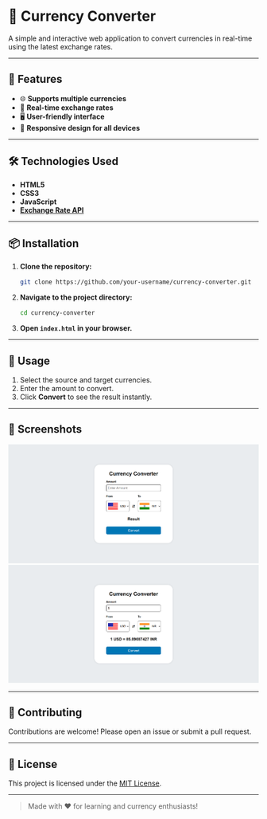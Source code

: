 # 💱 Currency Converter

A simple and interactive web application to convert currencies in real-time using the latest exchange rates.

---

## 🚀 Features

- 🌐 **Supports multiple currencies**
- 🔄 **Real-time exchange rates**
- 🖥️ **User-friendly interface**
- 📱 **Responsive design for all devices**

---

## 🛠️ Technologies Used

- **HTML5**
- **CSS3**
- **JavaScript**
- **[Exchange Rate API](https://exchangerate-api.com/)**

---

## 📦 Installation

1. **Clone the repository:**
    ```bash
    git clone https://github.com/your-username/currency-converter.git
    ```
2. **Navigate to the project directory:**
    ```bash
    cd currency-converter
    ```
3. **Open `index.html` in your browser.**

---

## 📝 Usage

1. Select the source and target currencies.
2. Enter the amount to convert.
3. Click **Convert** to see the result instantly.

---

## 📸 Screenshots

![Currency Converter Screenshot](./assets/look.png)
![Currency Converter Screenshot](./assets/working.png)

---

## 🤝 Contributing

Contributions are welcome! Please open an issue or submit a pull request.

---

## 📄 License

This project is licensed under the [MIT License](LICENSE).

---

> Made with ❤️ for learning and currency enthusiasts!